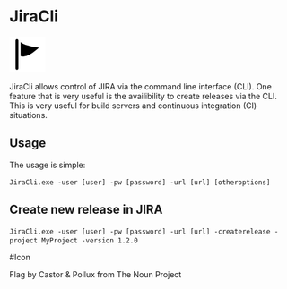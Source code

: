 JiraCli
============

![ContinuaInit](design/logo/logo_64.png)

JiraCli allows control of JIRA via the command line interface (CLI). One feature that is very useful is the availibility to create releases via the CLI. This is very useful for build servers and continuous integration (CI) situations. 


## Usage

The usage is simple:

    JiraCli.exe -user [user] -pw [password] -url [url] [otheroptions]

## Create new release in JIRA

	JiraCli.exe -user [user] -pw [password] -url [url] -createrelease -project MyProject -version 1.2.0 


#Icon

Flag by Castor & Pollux from The Noun Project